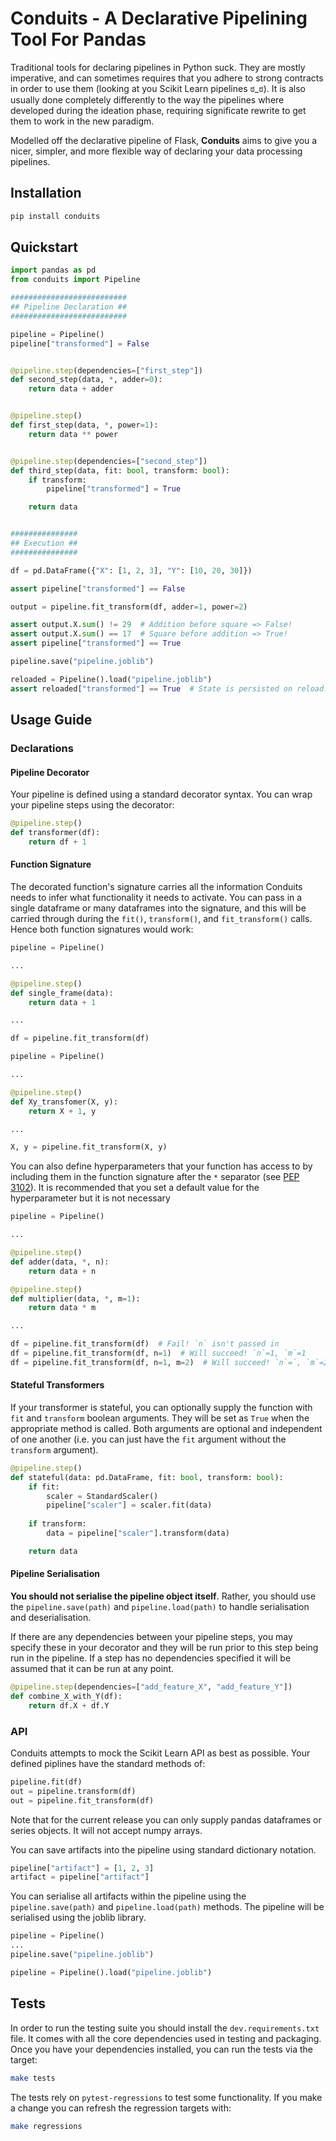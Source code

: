 # Conduits - A Declarative Pipelining Tool For Pandas
Traditional tools for declaring pipelines in Python suck. They are mostly 
imperative, and can sometimes requires that you adhere to strong contracts in
order to use them (looking at you Scikit Learn pipelines ಠ_ಠ). It is also 
usually done completely differently to the way the pipelines where developed 
during the ideation phase, requiring significate rewrite to get them to work
in the new paradigm.

Modelled off the declarative pipeline of Flask, **Conduits** aims to give you a
nicer, simpler, and more flexible way of declaring your data processing pipelines.

## Installation

```bash
pip install conduits
```

## Quickstart

```python 
import pandas as pd
from conduits import Pipeline

##########################
## Pipeline Declaration ##
##########################

pipeline = Pipeline()
pipeline["transformed"] = False


@pipeline.step(dependencies=["first_step"])
def second_step(data, *, adder=0):
    return data + adder


@pipeline.step()
def first_step(data, *, power=1):
    return data ** power 


@pipeline.step(dependencies=["second_step"])
def third_step(data, fit: bool, transform: bool):
    if transform:
        pipeline["transformed"] = True

    return data


###############
## Execution ##
###############

df = pd.DataFrame({"X": [1, 2, 3], "Y": [10, 20, 30]})

assert pipeline["transformed"] == False

output = pipeline.fit_transform(df, adder=1, power=2)

assert output.X.sum() != 29  # Addition before square => False!
assert output.X.sum() == 17  # Square before addition => True!
assert pipeline["transformed"] == True

pipeline.save("pipeline.joblib")

reloaded = Pipeline().load("pipeline.joblib")
assert reloaded["transformed"] == True  # State is persisted on reload.
```

## Usage Guide

### Declarations

#### Pipeline Decorator
Your pipeline is defined using a standard decorator syntax. You can wrap your
pipeline steps using the decorator:

```python
@pipeline.step()
def transformer(df):
    return df + 1
```

#### Function Signature
The decorated function's signature carries all the information Conduits needs
to infer what functionality it needs to activate. You can pass in a single 
dataframe or many dataframes into the signature, and this will be carried 
through during the `fit()`, `transform()`, and `fit_transform()` calls. Hence
both function signatures would work:

```python
pipeline = Pipeline()

...

@pipeline.step()
def single_frame(data):
    return data + 1

...

df = pipeline.fit_transform(df)
```

```python
pipeline = Pipeline()

...

@pipeline.step()
def Xy_transfomer(X, y):
    return X + 1, y

...

X, y = pipeline.fit_transform(X, y)
```

You can also define hyperparameters that your function has access to by including
them in the function signature after the `*` separator (see 
[PEP 3102](https://www.python.org/dev/peps/pep-3102/)). It is recommended that
you set a default value for the hyperparameter but it is not necessary

```python
pipeline = Pipeline()

...

@pipeline.step()
def adder(data, *, n):
    return data + n

@pipeline.step()
def multiplier(data, *, m=1):
    return data * m

...

df = pipeline.fit_transform(df)  # Fail! `n` isn't passed in
df = pipeline.fit_transform(df, n=1)  # Will succeed! `n`=1, `m`=1
df = pipeline.fit_transform(df, n=1, m=2)  # Will succeed! `n`=`, `m`=2
```

#### Stateful Transformers
If your transformer is stateful, you can optionally supply the function with
`fit` and `transform` boolean arguments. They will be set as `True` when the 
appropriate method is called. Both arguments are optional and independent of 
one another (i.e. you can just have the `fit` argument without the `transform`
argument).

```python
@pipeline.step()
def stateful(data: pd.DataFrame, fit: bool, transform: bool):
    if fit:
        scaler = StandardScaler()
        pipeline["scaler"] = scaler.fit(data)
    
    if transform:
        data = pipeline["scaler"].transform(data)

    return data
```

#### Pipeline Serialisation
**You should not serialise the pipeline object itself**. Rather, you should
use the `pipeline.save(path)` and `pipeline.load(path)` to handle serialisation
and deserialisation. 

If there are any dependencies between your pipeline steps, you may specify these
in your decorator and they will be run prior to this step being run in the 
pipeline. If a step has no dependencies specified it will be assumed that it can
be run at any point.

```python
@pipeline.step(dependencies=["add_feature_X", "add_feature_Y"])
def combine_X_with_Y(df):
    return df.X + df.Y
```

### API
Conduits attempts to mock the Scikit Learn API as best as possible. Your defined 
piplines have the standard methods of:

```python 
pipeline.fit(df)
out = pipeline.transform(df)
out = pipeline.fit_transform(df)
```

Note that for the current release you can only supply pandas dataframes or 
series objects. It will not accept numpy arrays.

You can save artifacts into the pipeline using standard dictionary notation.

```python 
pipeline["artifact"] = [1, 2, 3]
artifact = pipeline["artifact"]
```

You can serialise all artifacts within the pipeline using the `pipeline.save(path)`
and `pipeline.load(path)` methods. The pipeline will be serialised using the 
joblib library.

```python
pipeline = Pipeline()
...
pipeline.save("pipeline.joblib")
```

```python
pipeline = Pipeline().load("pipeline.joblib")
```

## Tests
In order to run the testing suite you should install the `dev.requirements.txt`
file. It comes with all the core dependencies used in testing and packaging.
Once you have your dependencies installed, you can run the tests via the target:

```bash
make tests
```

The tests rely on `pytest-regressions` to test some functionality. If you make
a change you can refresh the regression targets with:

```bash
make regressions
```
